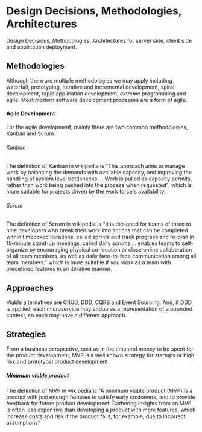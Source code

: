 # Design Decisions, Methodologies, Architectures

Design Decisions, Methodologies, Architectures for server side, client side and application deployment.

## Methodologies 

Although there are multiple methodologies we may apply including waterfall, prototyping, iterative and incremental development,
spiral development, rapid application development, extreme programming and agile. Most modern software development processes 
are a form of agile.

#### Agile Development

For the agile development, mainly there are two common methodologies, Kanban and Scrum.

###### Kanban

The definition of Kanban in wikipedia is "This approach aims to manage work by balancing the demands with available capacity, 
and improving the handling of system level bottlenecks ... Work is pulled as capacity permits, rather than work being pushed 
into the process when requested", which is more suitable for projects driven by the work force's availability.


###### Scrum

The definition of Scrum in wikipedia is "It is designed for teams of three to nine developers who break their work into
actions that can be completed within timeboxed iterations, called sprints and track progress and re-plan in 15-minute 
stand-up meetings, called daily scrums ... enables teams to self-organize by encouraging physical co-location 
or close online collaboration of all team members, as well as daily face-to-face communication among all team members."
which is more suitable if you work as a team with predefined features in an iterative manner.



## Approaches

Viable alternatives are CRUD, DDD, CQRS and Event Sourcing. And, if DDD is applied, each microservice may endup as a 
representation of a bounded context, so each may have a different approach.



## Strategies 

From a business perspective, cost as in the time and money to be spent for the product development, MVP is a well known
strategy for startups or high risk and prototypal product development.


##### Minimum viable product 

The definition of MVP in wikipedia is "A minimum viable product (MVP) is a product with just enough features to satisfy 
early customers, and to provide feedback for future product development. Gathering insights from an MVP is often less 
expensive than developing a product with more features, which increase costs and risk if the product fails, for example, 
due to incorrect assumptions"

